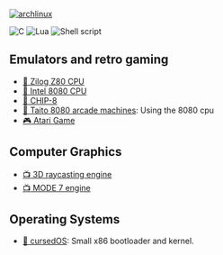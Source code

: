 [![archlinux](https://img.shields.io/badge/Arch%20Linux-1793D1?logo=arch-linux&logoColor=fff&style=flat-square)](https://archlinux.org)

![C](https://img.shields.io/badge/C-00599C?style=for-the-badge&logo=c&logoColor=white)
![Lua](https://img.shields.io/badge/Lua-2C2D72?style=for-the-badge&logo=lua&logoColor=white)
![Shell script](https://img.shields.io/badge/Shell_Script-121011?style=for-the-badge&logo=gnu-bash&logoColor=white)

## Emulators and retro gaming

- [:floppy_disk: Zilog Z80 CPU](https://github.com/blr-ophon/z80nemu)
- [:floppy_disk: Intel 8080 CPU](https://github.com/blr-ophon/8080nemu)
- [:floppy_disk: CHIP-8](https://github.com/blr-ophon/nchip8D)
- [:space_invader: Taito 8080 arcade machines](https://github.com/blr-ophon/ntaito8080): Using the 8080 cpu
- [:video_game: Atari Game](https://github.com/blr-ophon/Kbean_atari) 

## Computer Graphics

- [:tv: 3D raycasting engine](https://github.com/blr-ophon/simple3DRC)
- [:tv: MODE 7 engine](https://github.com/blr-ophon/simpleM7)

## Operating Systems

- [:dvd: cursedOS](https://github.com/blr-ophon/qrsedOS): Small x86 bootloader and kernel. 
